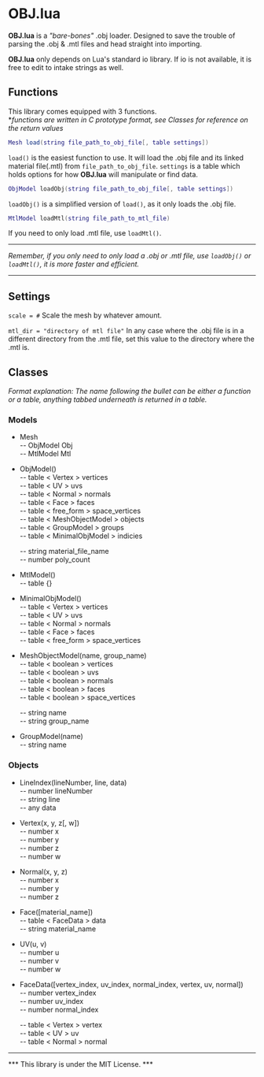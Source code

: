 OBJ.lua
======

**OBJ.lua** is a *"bare-bones"* .obj loader. Designed to save the trouble of parsing the .obj & .mtl files and head straight into importing.  

**OBJ.lua** only depends on Lua's standard io library. If io is not available, it is free to edit to intake strings as well.

## Functions
This library comes equipped with 3 functions.  
**functions are written in C prototype format, see Classes for reference on the return values*

```lua
Mesh load(string file_path_to_obj_file[, table settings])
```
```load()``` is the easiest function to use.  It will load the .obj file and its linked material file(.mtl) from ```file_path_to_obj_file```. ```settings``` is a table which holds options for how **OBJ.lua** will manipulate or find data.  

```lua
ObjModel loadObj(string file_path_to_obj_file[, table settings])
```
```loadObj()``` is a simplified version of ```load()```, as it only loads the .obj file.  

```lua
MtlModel loadMtl(string file_path_to_mtl_file)
```
If you need to only load .mtl file, use ```loadMtl()```.

---
*Remember, if you only need to only load a .obj or .mtl file, use ```loadObj()``` or ```loadMtl()```, it is more faster and efficient.*

---


## Settings
```scale = #```
Scale the mesh by whatever amount.

```mtl_dir = "directory of mtl file"``` 
In any case where the .obj file is in a different directory from the .mtl file, set this value to the directory where the .mtl is.

## Classes

*Format explanation:  The name following the bullet can be either a function or a table, anything tabbed underneath is returned in a table.*

### Models
* Mesh  
-- 		ObjModel Obj  
-- 		MtlModel  Mtl  

* ObjModel()  
-- table  < Vertex > vertices  
	-- 		table < UV > 					uvs  
	-- 		table < Normal > 				normals  
	-- 		table < Face > 				faces  
	-- 		table < free_form > 			space_vertices  
	--		table < MeshObjectModel > 		objects  
	--		table < GroupModel > 			groups  
	-- 		table < MinimalObjModel > 		indicies  

	-- 		string 						material_file_name  
	-- 		number 						poly_count  

* MtlModel()  
	-- 		table 		{}  

* MinimalObjModel()  
	-- 		table < Vertex > 				vertices  
	-- 		table < UV > 					uvs  
	-- 		table < Normal > 				normals  
	-- 		table < Face > 				faces  
	-- 		table < free_form > 			space_vertices  

* MeshObjectModel(name, group_name)  
	-- 		table < boolean > 		vertices  
	-- 		table < boolean > 		uvs  
	-- 		table < boolean > 		normals  
	-- 		table < boolean > 		faces  
	-- 		table < boolean > 		space_vertices  

	-- 		string 				name  
	-- 		string 				group_name  

* GroupModel(name)  
	-- 		string 		name  


### Objects

* LineIndex(lineNumber, line, data)  
	-- 		number 		lineNumber  
	-- 		string 		line  
	-- 		any 		data  

* Vertex(x, y, z[, w])  
	-- 		number 		x  
	-- 		number 		y  
	-- 		number 		z  
	-- 		number 		w  

* Normal(x, y, z)  
	-- 		number 		x  
	-- 		number 		y  
	-- 		number 		z  

* Face([material_name])  
	-- 		table < FaceData > 		data  
	--		string 					material_name  

* UV(u, v)  
	-- 		number 		u  
	-- 		number 		v  
	-- 		number 		w  

* FaceData([vertex_index, uv_index, normal_index, vertex, uv, normal])  
	-- 		number 				vertex_index  
	-- 		number 				uv_index  
	-- 		number 				normal_index  

	-- 		table < Vertex > 		vertex  
	-- 		table < UV > 			uv  
	-- 		table < Normal > 		normal  


---  
*** This library is under the MIT License. ***
